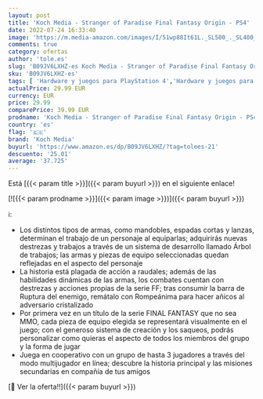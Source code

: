 ```yaml
---
layout: post
title: 'Koch Media - Stranger of Paradise Final Fantasy Origin - PS4'
date: 2022-07-24 16:33:40
image: 'https://m.media-amazon.com/images/I/51wp88It61L._SL500_._SL400_.jpg'
comments: true
category: ofertas
author: 'tole.es'
slug: 'B09JV6LXHZ-es Koch Media - Stranger of Paradise Final Fantasy Origin - PS4'
sku: 'B09JV6LXHZ-es'
tags: [ 'Hardware y juegos para PlayStation 4','Hardware y juegos para Xbox One','Juegos para PlayStation 4','Videojuegos','koch media','ps4','🇪🇸', ]
actualPrice: 29.99 EUR
currency: EUR
price: 29.99
comparePrice: 39.99 EUR
prodname: 'Koch Media - Stranger of Paradise Final Fantasy Origin - PS4'
country: 'es'
flag: '🇪🇸'
brand: 'Koch Media'
buyurl: 'https://www.amazon.es/dp/B09JV6LXHZ/?tag=tolees-21'
descuento: '25.01'
average: '37.725'
---
```


Está [{{< param title >}}]({{< param buyurl >}}) en el siguiente enlace!

[![{{< param prodname >}}]({{< param image >}})]({{< param buyurl >}})

ℹ️:

- Los distintos tipos de armas, como mandobles, espadas cortas y lanzas, determinan el trabajo de un personaje al equiparlas; adquirirás nuevas destrezas y trabajos a través de un sistema de desarrollo llamado Árbol de trabajos; las armas y piezas de equipo seleccionadas quedan reflejadas en el aspecto del personaje
- La historia está plagada de acción a raudales; además de las habilidades dinámicas de las armas, los combates cuentan con destrezas y acciones propias de la serie FF; tras consumir la barra de Ruptura del enemigo, remátalo con Rompeánima para hacer añicos al adversario cristalizado
- Por primera vez en un título de la serie FINAL FANTASY que no sea MMO, cada pieza de equipo elegida se representará visualmente en el juego; con el generoso sistema de creación y los saqueos, podrás personalizar como quieras el aspecto de todos los miembros del grupo y la forma de jugar
- Juega en cooperativo con un grupo de hasta 3 jugadores a través del modo multijugador en línea; descubre la historia principal y las misiones secundarias en compañía de tus amigos

[🛒 Ver la oferta!!]({{< param buyurl >}})
